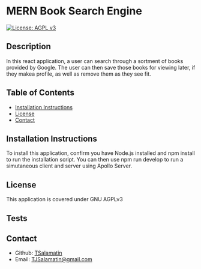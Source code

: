 # MERN Book Search Engine
[![License: AGPL v3](https://img.shields.io/badge/License-AGPL_v3-blue.svg)](https://www.gnu.org/licenses/agpl-3.0)

## Description

In this react application, a user can search through a sortment of books provided by Google. The user can then save those books for viewing later, if they makea profile, as well as remove them as they see fit.

## Table of Contents

- [Installation Instructions](#installation-instructions)
- [License](#license)
- [Contact](#contact)

## Installation Instructions

To install this application, confirm you have Node.js installed and npm install to run the installation script. You can then use npm run develop to run a simutaneous client and server using Apollo Server.


## License

This application is covered under GNU AGPLv3

## Tests



## Contact

- Github: [TSalamatin](https://github.com/TSalamatin)
- Email: [TJSalamatin@gmail.com](mailto:TJSalamatin@gmail.com)
